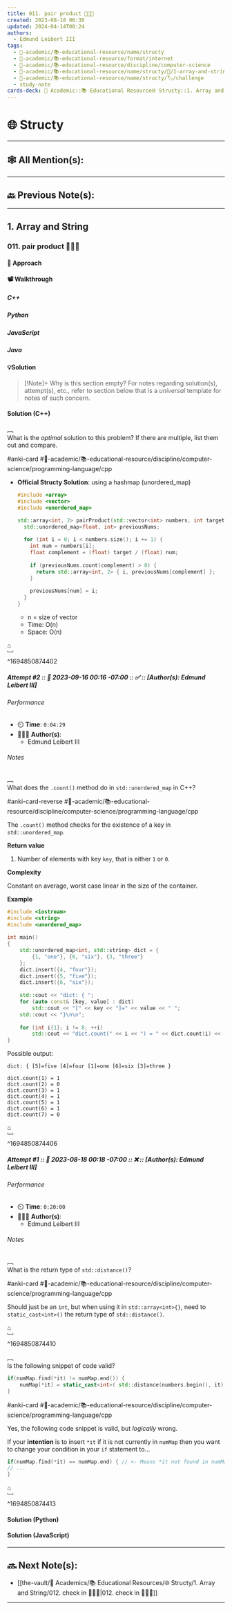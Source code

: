 ```yaml
---
title: 011. pair product 👨🏽‍💻
created: 2023-08-18 06:30
updated: 2024-04-14T00:24
authors:
  - Edmund Leibert III
tags:
  - 🔴-academic/📚-educational-resource/name/structy
  - 🔴-academic/📚-educational-resource/format/internet
  - 🔴-academic/📚-educational-resource/discipline/computer-science
  - 🔴-academic/📚-educational-resource/name/structy/🔖/1-array-and-string/011-pair-product-🧑🏽‍💻
  - 🔴-academic/📚-educational-resource/name/structy/🏷️/challenge
  - study-note
cards-deck: 🔴 Academic::📚 Educational Resource🌐 Structy::1. Array and String::011. pair product 🧑🏽‍💻
---
```


#  🌐 Structy

---

## 🕸️ All Mention(s): 

---

## 🔙 Previous Note(s):

---

## 1. Array and String

### **011. pair product 👨🏽‍💻**

#### 🧭 Approach

#### 📽️ Walkthrough

##### C++

##### Python

##### JavaScript

##### Java

#### 💡Solution

> [!Note]+ Why is this section empty?
> For notes regarding solution(s), attempt(s), etc., refer to section below that is a _universal_ template for notes of such concern.


#### Solution (C++)

﹇<br>
What is the _optimal_ solution to this problem? If there are multiple, list them out and compare.

#anki-card  #🔴-academic/📚-educational-resource/discipline/computer-science/programming-language/cpp

- **Official Structy Solution**: using a hashmap (unordered_map)

	```cpp
	#include <array>
	#include <vector>
	#include <unordered_map>
	
	std::array<int, 2> pairProduct(std::vector<int> numbers, int target) {
	  std::unordered_map<float, int> previousNums;
	  
	  for (int i = 0; i < numbers.size(); i += 1) {
	    int num = numbers[i];
	    float complement = (float) target / (float) num;
	    
	    if (previousNums.count(complement) > 0) {
	      return std::array<int, 2> { i, previousNums[complement] };
	    }
	    
	    previousNums[num] = i;
	  }
	}
	```

	- n = size of vector
	- Time: O(n)
	- Space: O(n)

⌂
<br>﹈<br>^1694850874402




##### Attempt #2 :: 📆 2023-09-16 00:16 -07:00 :: ✅ :: \[Author(s): Edmund Leibert III\]

###### Performance

- ⏲️ **Time**: `0:04:29`
- 🧔🏽‍♂️ **Author(s)**:
	- Edmund Leibert III

###### Notes

﹇<br>
What does the `.count()` method do in `std::unordered_map` in C++? 

#anki-card-reverse #🔴-academic/📚-educational-resource/discipline/computer-science/programming-language/cpp 

The <span class="spoiler">`.count()`</span> method checks for the existence of a key in `std::unordered_map`.

**Return value**

1. Number of elements with key `key`, that is either `1` or ​`0`​.

**Complexity**

Constant on average, worst case linear in the size of the container.

**Example**

```cpp
#include <iostream>
#include <string>
#include <unordered_map>
 
int main()
{
    std::unordered_map<int, std::string> dict = {
        {1, "one"}, {6, "six"}, {3, "three"}
    };
    dict.insert({4, "four"});
    dict.insert({5, "five"});
    dict.insert({6, "six"});
 
    std::cout << "dict: { ";
    for (auto const& [key, value] : dict)
        std::cout << "[" << key << "]=" << value << " ";
    std::cout << "}\n\n";
 
    for (int i{1}; i != 8; ++i)
        std::cout << "dict.count(" << i << ") = " << dict.count(i) << '\n';
}
```

Possible output:

```
dict: { [5]=five [4]=four [1]=one [6]=six [3]=three }
 
dict.count(1) = 1
dict.count(2) = 0
dict.count(3) = 1
dict.count(4) = 1
dict.count(5) = 1
dict.count(6) = 1
dict.count(7) = 0
```

⌂
<br>﹈<br>^1694850874406



##### Attempt #1 :: 📆 2023-08-18 00:18 -07:00 :: ❌ :: \[Author(s): Edmund Leibert III\]

###### Performance

- ⏲️ **Time**: `0:20:00`
- 🧔🏽‍♂️ **Author(s)**:
	- Edmund Leibert III

###### Notes

﹇<br>
What is the return type of `std::distance()`? 

#anki-card  #🔴-academic/📚-educational-resource/discipline/computer-science/programming-language/cpp

Should just be an `int`, but when using it in `std::array<int>{}`, need to `static_cast<int>()` the return type of `std::distance()`.

⌂
<br>﹈<br>^1694850874410



﹇<br>
Is the following snippet of code valid? 

```cpp
if(numMap.find(*it) != numMap.end()) {
	numMap[*it] = static_cast<int>( std::distance(numbers.begin(), it) );
}
```

#anki-card  #🔴-academic/📚-educational-resource/discipline/computer-science/programming-language/cpp

Yes, the following code snippet is valid, but *logically* wrong.

If your **intention** is to insert `*it` if it is not currently in `numMap` then you want to change your condition in your `if` statement to…

```cpp
if(numMap.find(*it) == numMap.end) { // <- Means *it not found in numMap
// ...
}
```

⌂
<br>﹈<br>^1694850874413



#### Solution (Python)

#### Solution (JavaScript)


---

## 🔜 Next Note(s):
- [[the-vault/🔴 Academics/📚 Educational Resources/🌐 Structy/1. Array and String/012. check in 👨🏻‍🏫|012. check in 👨🏻‍🏫]]

---



